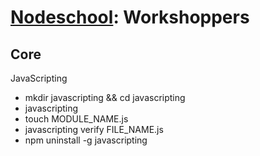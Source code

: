 # [Nodeschool](https://nodeschool.io): Workshoppers

## Core

<p>JavaScripting</p>
<ul>
  <li> mkdir javascripting && cd javascripting</li>
  <li> javascripting</li>
  <li> touch MODULE_NAME.js</li>
  <li> javascripting verify FILE_NAME.js</li>
  <li> npm uninstall -g javascripting</li>
</ul>
